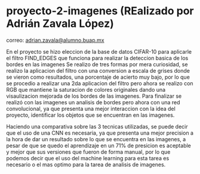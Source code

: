 # proyecto-2-imagenes (REalizado por Adrián Zavala López)
correo: adrian.zavala@alumno.buap.mx

En el proyecto se hizo eleccion de la base de datos CIFAR-10 para aplicarle el filtro
FIND_EDGES que funciona para realizar la deteccion basica de los bordes en las imagenes
Se realizo de tres formas por mera curiosidad, se realizo la aplicacion del filtro con 
una conversion a escala de grises donde se vieron como resultados, una porcentaje de 
acierto muy bajo, por lo que se procedio a realizar una 2da aplicacion del filtro pero 
ahora se realizo con RGB que mantiene la saturacion de colores originales dando una
visaulizacion mejorada de los bordes de las imagenes. 
Para finalizar se realizó con las imagenes un analisis de bordes pero ahora con una red convolucional, 
ya que presenta una mejor interaccion con la idea del proyecto, identificar los objetos que se encuentran en las imagenes. 

Haciendo una comparativa sobre las 3 tecnicas utilizadas, se puede decir que el uso de una CNN es necesaria, ya que presenta una mejor 
precision a la hora de dar un resultado sobre lo que se encuentra en las imagenes, a pesar de que se quedo el aprendizaje en un 71% de presicion
es aceptable y mejor que sus versiones que fueron de forma manual, por lo que podemos decir que el uso del machine learning para esta tarea es necesario o el 
mas optimo para la tarea de analisis de imagenes. 
